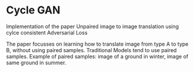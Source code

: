 # Cycle GAN

Implementation of the paper Unpaired image to image translation using cylce consistent Adversarial Loss

The paper focusses on learning how to translate image from type A to type B, without using paired samples. Traditional
Models tend to use paired samples. Example of paired samples: image of a ground in winter, image of same ground in summer.

